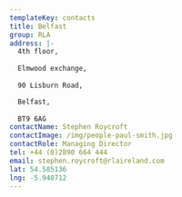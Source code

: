 ```yaml
---
templateKey: contacts
title: Belfast
group: RLA
address: |-
  4th floor, 
  
  Elmwood exchange, 
  
  90 Lisburn Road,

  Belfast, 
    
  BT9 6AG
contactName: Stephen Roycroft
contactImage: /img/people-paul-smith.jpg
contactRole: Managing Director
tel: +44 (0)2890 664 444
email: stephen.roycroft@rlaireland.com
lat: 54.585136
lng: -5.940712
---
```

